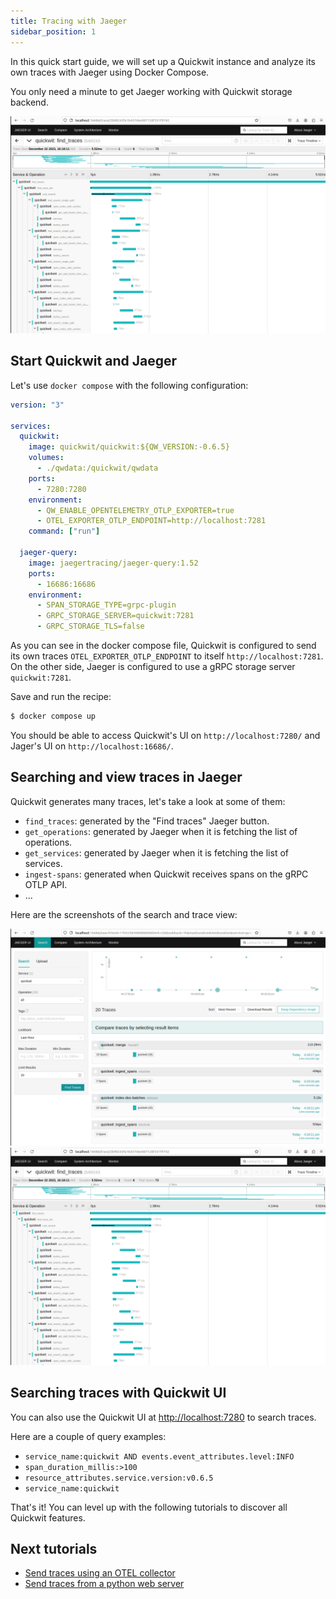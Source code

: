 ```yaml
---
title: Tracing with Jaeger
sidebar_position: 1
---
```


In this quick start guide, we will set up a Quickwit instance and analyze its own traces with Jaeger using Docker Compose.

You only need a minute to get Jaeger working with Quickwit storage backend.

![Jaeger trace view](../../assets/images/jaeger-ui-quickwit-trace-view.png)


## Start Quickwit and Jaeger

Let's use `docker compose` with the following configuration:

```yaml title="docker-compose.yaml"
version: "3"

services:
  quickwit:
    image: quickwit/quickwit:${QW_VERSION:-0.6.5}
    volumes:
      - ./qwdata:/quickwit/qwdata
    ports:
      - 7280:7280
    environment:
      - QW_ENABLE_OPENTELEMETRY_OTLP_EXPORTER=true
      - OTEL_EXPORTER_OTLP_ENDPOINT=http://localhost:7281
    command: ["run"]

  jaeger-query:
    image: jaegertracing/jaeger-query:1.52
    ports:
      - 16686:16686
    environment:
      - SPAN_STORAGE_TYPE=grpc-plugin
      - GRPC_STORAGE_SERVER=quickwit:7281
      - GRPC_STORAGE_TLS=false
```

As you can see in the docker compose file, Quickwit is configured to send its own traces `OTEL_EXPORTER_OTLP_ENDPOINT` to itself `http://localhost:7281`.
On the other side, Jaeger is configured to use a gRPC storage server `quickwit:7281`.

Save and run the recipe:

```bash
$ docker compose up
```

You should be able to access Quickwit's UI on `http://localhost:7280/` and Jager's UI on `http://localhost:16686/`.


## Searching and view traces in Jaeger

Quickwit generates many traces, let's take a look at some of them:
- `find_traces`: generated by the "Find traces" Jaeger button.
- `get_operations`: generated by Jaeger when it is fetching the list of operations.
- `get_services`: generated by Jaeger when it is fetching the list of services.
- `ingest-spans`: generated when Quickwit receives spans on the gRPC OTLP API.
- ...

Here are the screenshots of the search and trace view:

![Jaeger search view](../../assets/images/jaeger-ui-quickwit-search-traces.png)
![Jaeger trace view](../../assets/images/jaeger-ui-quickwit-trace-view.png)

## Searching traces with Quickwit UI

You can also use the Quickwit UI at [http://localhost:7280](http://localhost:7280) to search traces.

Here are a couple of query examples:
- `service_name:quickwit AND events.event_attributes.level:INFO`
- `span_duration_millis:>100`
- `resource_attributes.service.version:v0.6.5`
- `service_name:quickwit`

That's it! You can level up with the following tutorials to discover all Quickwit features.

## Next tutorials


- [Send traces using an OTEL collector](/docs/distributed-tracing/send-traces/using-otel-collector.md)
- [Send traces from a python web server](/docs/distributed-tracing/send-traces/using-otel-sdk-python.md)
